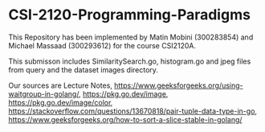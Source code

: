 # CSI-2120-Programming-Paradigms

This Repository has been implemented by Matin Mobini (300283854) and Michael Massaad (300293612) for the course CSI2120A.


This submisson includes SimilaritySearch.go, histogram.go and jpeg files from query and the dataset images directory.

Our sources are Lecture Notes, https://www.geeksforgeeks.org/using-waitgroup-in-golang/, https://pkg.go.dev/image, https://pkg.go.dev/image/color, https://stackoverflow.com/questions/13670818/pair-tuple-data-type-in-go, https://www.geeksforgeeks.org/how-to-sort-a-slice-stable-in-golang/